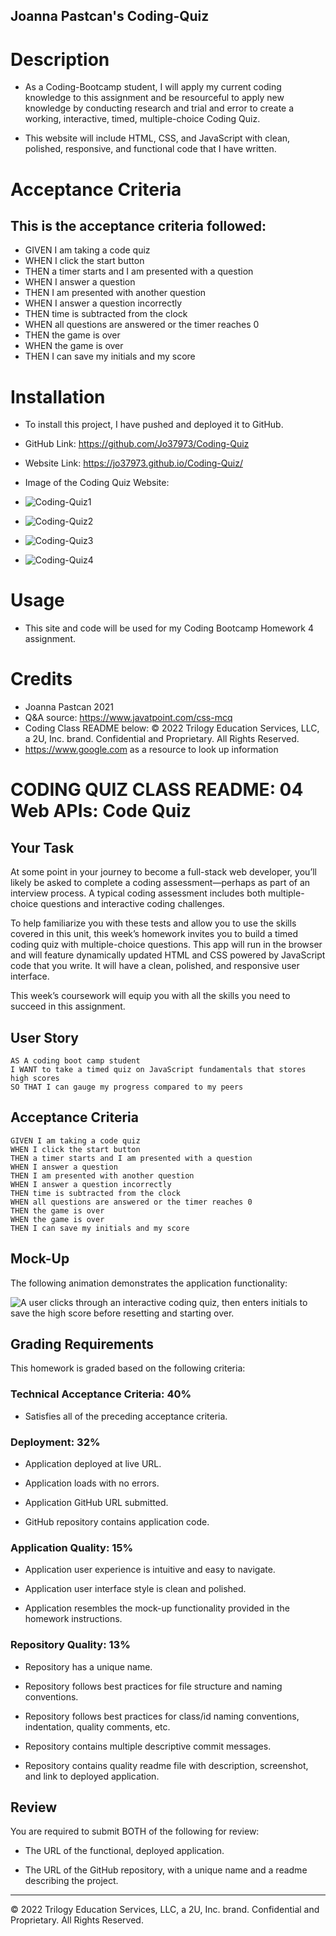 ## Joanna Pastcan's Coding-Quiz

# Description 
* As a Coding-Bootcamp student, I will apply my current coding knowledge to this assignment and be resourceful to apply new knowledge by conducting research and trial and error to create a working, interactive, timed, multiple-choice Coding Quiz. 

* This website will include HTML, CSS, and JavaScript with clean, polished, responsive, and functional code that I have written.


# Acceptance Criteria

## This is the acceptance criteria followed: 

* GIVEN I am taking a code quiz
* WHEN I click the start button
* THEN a timer starts and I am presented with a question
* WHEN I answer a question
* THEN I am presented with another question
* WHEN I answer a question incorrectly
* THEN time is subtracted from the clock
* WHEN all questions are answered or the timer reaches 0
* THEN the game is over
* WHEN the game is over
* THEN I can save my initials and my score


# Installation 
* To install this project, I have pushed and deployed it to GitHub.

* GitHub Link: https://github.com/Jo37973/Coding-Quiz

* Website Link: https://jo37973.github.io/Coding-Quiz/

* Image of the Coding Quiz Website:
* ![Coding-Quiz1](https://user-images.githubusercontent.com/92402053/149644133-c9d674ab-94ef-4485-8ba5-05ef248c9f41.png)
* ![Coding-Quiz2](https://user-images.githubusercontent.com/92402053/149644137-669ab9c0-15c9-428c-ad35-388fbd1e1cfc.png)
* ![Coding-Quiz3](https://user-images.githubusercontent.com/92402053/149644138-8ad3be85-4208-4b04-be93-3c666d13d35c.png)
* ![Coding-Quiz4](https://user-images.githubusercontent.com/92402053/149644140-5345fc25-6181-436d-a307-7eaf48a547c8.png)



# Usage 
* This site and code will be used for my Coding Bootcamp Homework 4 assignment.

# Credits
* Joanna Pastcan 2021
* Q&A source: https://www.javatpoint.com/css-mcq
* Coding Class README below: © 2022 Trilogy Education Services, LLC, a 2U, Inc. brand. Confidential and Proprietary. All Rights Reserved.
* https://www.google.com as a resource to look up information







# CODING QUIZ CLASS README: 04 Web APIs: Code Quiz

## Your Task

At some point in your journey to become a full-stack web developer, you’ll likely be asked to complete a coding assessment&mdash;perhaps as part of an interview process. A typical coding assessment includes both multiple-choice questions and interactive coding challenges. 

To help familiarize you with these tests and allow you to use the skills covered in this unit, this week’s homework invites you to build a timed coding quiz with multiple-choice questions. This app will run in the browser and will feature dynamically updated HTML and CSS powered by JavaScript code that you write. It will have a clean, polished, and responsive user interface. 

This week’s coursework will equip you with all the skills you need to succeed in this assignment.

## User Story

```
AS A coding boot camp student
I WANT to take a timed quiz on JavaScript fundamentals that stores high scores
SO THAT I can gauge my progress compared to my peers
```

## Acceptance Criteria

```
GIVEN I am taking a code quiz
WHEN I click the start button
THEN a timer starts and I am presented with a question
WHEN I answer a question
THEN I am presented with another question
WHEN I answer a question incorrectly
THEN time is subtracted from the clock
WHEN all questions are answered or the timer reaches 0
THEN the game is over
WHEN the game is over
THEN I can save my initials and my score
```

## Mock-Up

The following animation demonstrates the application functionality:

![A user clicks through an interactive coding quiz, then enters initials to save the high score before resetting and starting over.](./Assets/04-web-apis-homework-demo.gif)

## Grading Requirements

This homework is graded based on the following criteria: 

### Technical Acceptance Criteria: 40%

* Satisfies all of the preceding acceptance criteria.

### Deployment: 32%

* Application deployed at live URL.

* Application loads with no errors.

* Application GitHub URL submitted.

* GitHub repository contains application code.

### Application Quality: 15%

* Application user experience is intuitive and easy to navigate.

* Application user interface style is clean and polished.

* Application resembles the mock-up functionality provided in the homework instructions.

### Repository Quality: 13%

* Repository has a unique name.

* Repository follows best practices for file structure and naming conventions.

* Repository follows best practices for class/id naming conventions, indentation, quality comments, etc.

* Repository contains multiple descriptive commit messages.

* Repository contains quality readme file with description, screenshot, and link to deployed application.

## Review

You are required to submit BOTH of the following for review:

* The URL of the functional, deployed application.

* The URL of the GitHub repository, with a unique name and a readme describing the project.

---

© 2022 Trilogy Education Services, LLC, a 2U, Inc. brand. Confidential and Proprietary. All Rights Reserved.
